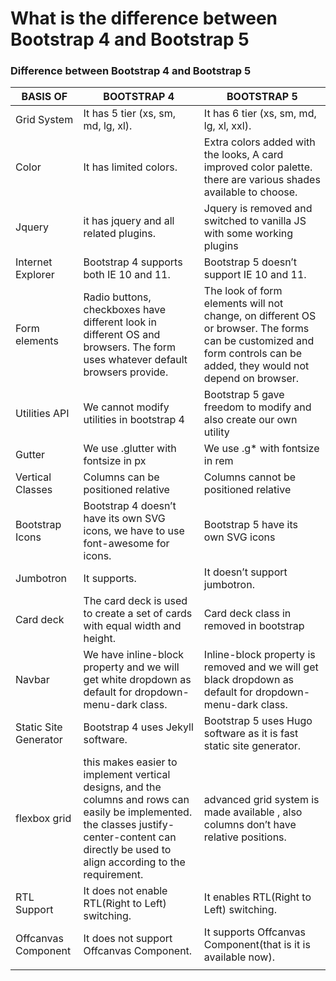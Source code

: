 # What is the difference between Bootstrap 4 and Bootstrap 5

### Difference between Bootstrap 4 and Bootstrap 5 

| **BASIS OF** |	**BOOTSTRAP 4** |	**BOOTSTRAP 5** |
|--------|----------|--------|
|Grid System|It has 5 tier (xs, sm, md, lg, xl).|It has 6 tier (xs, sm, md, lg, xl, xxl).|
|Color|It has limited colors.|Extra colors added with the looks, A card improved color palette. there are various shades available to choose.|
|Jquery	|it has jquery and all related plugins.|Jquery is removed and switched to vanilla JS with some working plugins|
|Internet Explorer|Bootstrap 4 supports both IE 10 and 11.|Bootstrap 5 doesn’t support IE 10 and 11.|
|Form elements|Radio buttons, checkboxes have different look in different OS and browsers. The form uses whatever default browsers provide.|The look of form elements will not change, on different OS or browser. The forms can be customized and form controls can be added, they would not depend on browser. |
|Utilities API|We cannot modify utilities in bootstrap 4|Bootstrap 5 gave freedom to modify and also create our own utility|
|Gutter|We use .glutter with fontsize in px|We use .g* with fontsize in rem|
|Vertical Classes|Columns can be positioned relative|Columns cannot be positioned relative|
|Bootstrap Icons|Bootstrap 4 doesn’t have its own SVG icons, we have to use font-awesome for icons.|Bootstrap 5 have its own SVG icons|
|Jumbotron|It supports.|It doesn’t support jumbotron.|
|Card deck|The card deck is used to create a set of cards with equal width and height.|Card deck class in removed in bootstrap|
|Navbar|We have inline-block property and we will get white dropdown as default for dropdown-menu-dark class.|Inline-block property is removed and we will get black dropdown as default for dropdown-menu-dark class.|
|Static Site Generator|Bootstrap 4 uses Jekyll software.|Bootstrap 5 uses Hugo software as it is fast static site generator.|
|flexbox grid |this makes easier to implement vertical designs, and the columns and rows can easily be implemented. the classes justify-center-content can directly be used to align according to the requirement.|advanced grid system is made available , also columns don’t have relative positions.  |
|RTL Support|It does not enable RTL(Right to Left) switching.|It enables RTL(Right to Left) switching.|
|Offcanvas Component|It does not support Offcanvas Component.|It supports Offcanvas Component(that is it is available now).|
||||